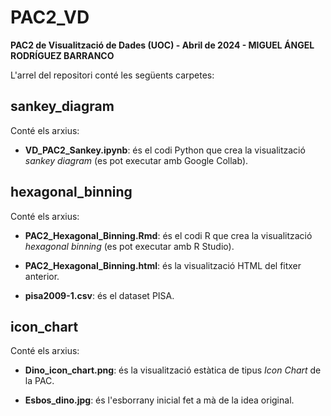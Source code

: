 # PAC2_VD
**PAC2 de Visualització de Dades (UOC) - Abril de 2024 - MIGUEL ÁNGEL RODRÍGUEZ BARRANCO**

L'arrel del repositori conté les següents carpetes:

## sankey_diagram

Conté els arxius:

- **VD_PAC2_Sankey.ipynb**: és el codi Python que crea la visualització *sankey diagram* (es pot executar amb Google Collab).


## hexagonal_binning

Conté els arxius:

- **PAC2_Hexagonal_Binning.Rmd**: és el codi R que crea la visualització *hexagonal binning* (es pot executar amb R Studio).

- **PAC2_Hexagonal_Binning.html**: és la visualització HTML del fitxer anterior.

- **pisa2009-1.csv**: és el dataset PISA.

## icon_chart

Conté els arxius:

- **Dino_icon_chart.png**: és la visualització estàtica de tipus *Icon Chart* de la PAC.

- **Esbos_dino.jpg**: és l'esborrany inicial fet a mà de la idea original.
